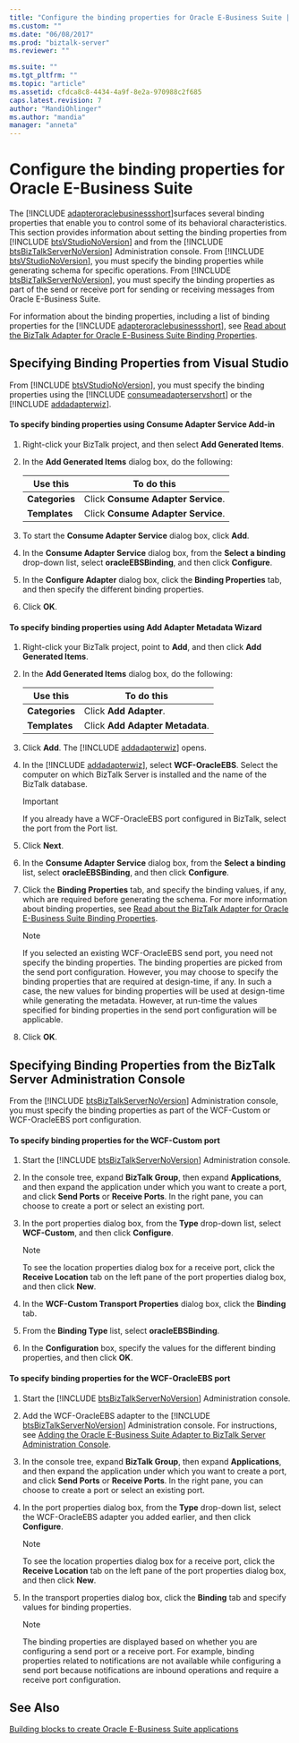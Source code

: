 ```yaml
---
title: "Configure the binding properties for Oracle E-Business Suite | Microsoft Docs"
ms.custom: ""
ms.date: "06/08/2017"
ms.prod: "biztalk-server"
ms.reviewer: ""

ms.suite: ""
ms.tgt_pltfrm: ""
ms.topic: "article"
ms.assetid: cfdca8c8-4434-4a9f-8e2a-970988c2f685
caps.latest.revision: 7
author: "MandiOhlinger"
ms.author: "mandia"
manager: "anneta"
---
```

# Configure the binding properties for Oracle E-Business Suite
The [!INCLUDE [adapteroraclebusinessshort](../../includes/adapteroraclebusinessshort-md.md)]surfaces several binding properties that enable you to control some of its behavioral characteristics. This section provides information about setting the binding properties from [!INCLUDE [btsVStudioNoVersion](../../includes/btsvstudionoversion-md.md)] and from the [!INCLUDE [btsBizTalkServerNoVersion](../../includes/btsbiztalkservernoversion-md.md)] Administration console. From [!INCLUDE [btsVStudioNoVersion](../../includes/btsvstudionoversion-md.md)], you must specify the binding properties while generating schema for specific operations. From [!INCLUDE [btsBizTalkServerNoVersion](../../includes/btsbiztalkservernoversion-md.md)], you must specify the binding properties as part of the send or receive port for sending or receiving messages from Oracle E-Business Suite.  

 For information about the binding properties, including a list of binding properties for the [!INCLUDE [adapteroraclebusinessshort](../../includes/adapteroraclebusinessshort-md.md)], see [Read about the BizTalk Adapter for Oracle E-Business Suite Binding Properties](../../adapters-and-accelerators/adapter-oracle-ebs/read-about-the-biztalk-adapter-for-oracle-e-business-suite-binding-properties.md).  

## Specifying Binding Properties from Visual Studio  
 From [!INCLUDE [btsVStudioNoVersion](../../includes/btsvstudionoversion-md.md)], you must specify the binding properties using the [!INCLUDE [consumeadapterservshort](../../includes/consumeadapterservshort-md.md)] or the [!INCLUDE [addadapterwiz](../../includes/addadapterwiz-md.md)].  

#### To specify binding properties using Consume Adapter Service Add-in  

1.  Right-click your BizTalk project, and then select **Add Generated Items**.  

2.  In the **Add Generated Items** dialog box, do the following:  

    |Use this|To do this|  
    |--------------|----------------|  
    |**Categories**|Click **Consume Adapter Service**.|  
    |**Templates**|Click **Consume Adapter Service**.|  

3.  To start the **Consume Adapter Service** dialog box, click **Add**.  

4.  In the **Consume Adapter Service** dialog box, from the **Select a binding** drop-down list, select **oracleEBSBinding**, and then click **Configure**.  

5.  In the **Configure Adapter** dialog box, click the **Binding Properties** tab, and then specify the different binding properties.  

6.  Click **OK**.  

#### To specify binding properties using Add Adapter Metadata Wizard  

1. Right-click your BizTalk project, point to **Add**, and then click **Add Generated Items**.  

2. In the **Add Generated Items** dialog box, do the following:  


   |          Use this           |                  To do this                  |
   |-----------------------------|----------------------------------------------|
   | <strong>Categories</strong> |     Click <strong>Add Adapter</strong>.      |
   | <strong>Templates</strong>  | Click <strong>Add Adapter Metadata</strong>. |


3. Click <strong>Add</strong>. The [!INCLUDE [addadapterwiz](../../includes/addadapterwiz-md.md)] opens.  

4. In the [!INCLUDE [addadapterwiz](../../includes/addadapterwiz-md.md)], select <strong>WCF-OracleEBS</strong>. Select the computer on which BizTalk Server is installed and the name of the BizTalk database.  

   > [!IMPORTANT]
   >  If you already have a WCF-OracleEBS port configured in BizTalk, select the port from the Port list.  

5. Click **Next**.  

6. In the **Consume Adapter Service** dialog box, from the **Select a binding** list, select **oracleEBSBinding**, and then click **Configure**.  

7. Click the **Binding Properties** tab, and specify the binding values, if any, which are required before generating the schema. For more information about binding properties, see [Read about the BizTalk Adapter for Oracle E-Business Suite Binding Properties](../../adapters-and-accelerators/adapter-oracle-ebs/read-about-the-biztalk-adapter-for-oracle-e-business-suite-binding-properties.md).  

   > [!NOTE]
   >  If you selected an existing WCF-OracleEBS send port, you need not specify the binding properties. The binding properties are picked from the send port configuration. However, you may choose to specify the binding properties that are required at design-time, if any. In such a case, the new values for binding properties will be used at design-time while generating the metadata. However, at run-time the values specified for binding properties in the send port configuration will be applicable.  

8. Click **OK**.  

## Specifying Binding Properties from the BizTalk Server Administration Console  
 From the [!INCLUDE [btsBizTalkServerNoVersion](../../includes/btsbiztalkservernoversion-md.md)] Administration console, you must specify the binding properties as part of the WCF-Custom or WCF-OracleEBS port configuration.  

#### To specify binding properties for the WCF-Custom port  

1. Start the [!INCLUDE [btsBizTalkServerNoVersion](../../includes/btsbiztalkservernoversion-md.md)] Administration console.  

2. In the console tree, expand **BizTalk Group**, then expand **Applications**, and then expand the application under which you want to create a port, and click **Send Ports** or **Receive Ports**. In the right pane, you can choose to create a port or select an existing port.  

3. In the port properties dialog box, from the **Type** drop-down list, select **WCF-Custom**, and then click **Configure**.  

   > [!NOTE]
   >  To see the location properties dialog box for a receive port, click the **Receive Location** tab on the left pane of the port properties dialog box, and then click **New**.  

4. In the **WCF-Custom Transport Properties** dialog box, click the **Binding** tab.  

5. From the **Binding Type** list, select **oracleEBSBinding**.  

6. In the **Configuration** box, specify the values for the different binding properties, and then click **OK**.  

#### To specify binding properties for the WCF-OracleEBS port  

1. Start the [!INCLUDE [btsBizTalkServerNoVersion](../../includes/btsbiztalkservernoversion-md.md)] Administration console.  

2. Add the WCF-OracleEBS adapter to the [!INCLUDE [btsBizTalkServerNoVersion](../../includes/btsbiztalkservernoversion-md.md)] Administration console. For instructions, see [Adding the Oracle E-Business Suite Adapter to BizTalk Server Administration Console](../../adapters-and-accelerators/adapter-oracle-ebs/add-the-oracle-ebs-adapter-to-biztalk-server-administration-console.md).  

3. In the console tree, expand **BizTalk Group**, then expand **Applications**, and then expand the application under which you want to create a port, and click **Send Ports** or **Receive Ports**. In the right pane, you can choose to create a port or select an existing port.  

4. In the port properties dialog box, from the **Type** drop-down list, select the WCF-OracleEBS adapter you added earlier, and then click **Configure**.  

   > [!NOTE]
   >  To see the location properties dialog box for a receive port, click the **Receive Location** tab on the left pane of the port properties dialog box, and then click **New**.  

5. In the transport properties dialog box, click the **Binding** tab and specify values for binding properties.  

   > [!NOTE]
   >  The binding properties are displayed based on whether you are configuring a send port or a receive port. For example, binding properties related to notifications are not available while configuring a send port because notifications are inbound operations and require a receive port configuration.  

## See Also  
 [Building blocks to create Oracle E-Business Suite applications](../../adapters-and-accelerators/adapter-oracle-ebs/building-blocks-to-create-oracle-e-business-suite-applications.md)